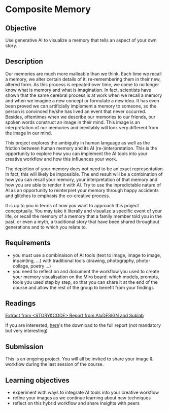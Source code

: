 # Composite Memory

## Objective

Use generative AI to visualize a memory that tells an aspect of your own story.

## Description

Our memories are much more malleable than we think. Each time we recall a memory, we alter certain details of it, re-remembering them in their new, altered form. As this process is repeated over time, we come to no longer know what is memory and what is imagination. In fact, scientists have shown that the same cerebral process is at work when we recall a memory and when we imagine a new concept or formulate a new idea. It has even been proved we can artificially implement a memory to someone, so the person is convinced he/she has lived an event that never occurred. Besides, oftentimes when we describe our memories to our friends, our spoken words construct an image in their mind. This image is an interpretation of our memories and inevitably will look very different from the image in our mind.

This project explores the ambiguity in human language as well as the friction between human memory and its AI (re-)interpretation. This is the opportunity to explore how you can implement the AI tools into your creative workflow and how this influences your work.

The depiction of your memory does not need to be an exact representation. In fact, this will likely be impossible. The end result will be a combination of how you can recall your memory, your interpretation of that memory and how you are able to render it with AI. Try to use the inpredictable nature of AI as an opportunity to reinterpret your memory through happy accidents and glitches to emphasis the co-creative process.

It is up to you in terms of how you want to approach this project conceptually. You may take it literally and visualize a specific event of your life, or recall the memory of a memory that a family member told you in the past, or even a myth, a traditional story that have been shared throughout generations and to which you relate to.

## Requirements

- you must use a combinaison of AI tools (text to image, image to image, inpainting, ...) with traditional tools (drawing, photography, photo-collage, poetry ...)
- you need to reflect on and document the workflow you used to create your memory visualisation on the Miro board: which models, prompts, tools you used step by step, so that you can share it at the end of the course and allow the rest of the group to benefit from your findings

## Readings

[Extract from <STORY&CODE> Report from AIxDESIGN and Sublab](https://drive.google.com/file/d/15IEUnpPzFovpjQwbFeKWYpcQ5bnZFD_p/view?usp=drive_link)

If you are interested, [here](https://aixdesign.co/blog/ai-animation)'s the download to the full report (not mandatory but very interesting)

## Submission

This is an ongoing project. You will all be invited to share your image & workflow during the last session of the course.

## Learning objectives

- experiment with ways to integrate AI tools into your creative workflow
- refine your images as we continue learning about new techniques
- reflect on this hybrid workflow and share insights with peers
